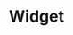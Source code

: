 ---
title: Widget
image_path: /assets/images/products/widget.jpg
target_path: http://mylocal.sun-sentinel.com/embed
devices_path: /platform/widget?publisher=mylocal.sun-sentinel.com&width=300&height=600&adcentric=false
---